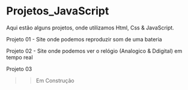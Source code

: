 # Projetos_JavaScript
Aqui estão alguns projetos, onde utilizamos Html, Css & JavaScript.

Projeto 01 -
Site onde podemos reproduzir som de uma bateria

Projeto 02 -
Site onde podemos ver o relógio (Analogico & Ddigital) em tempo real

Projeto 03 
>>Em Construção
